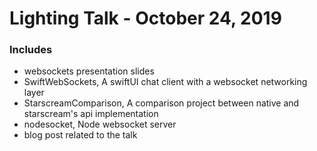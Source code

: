 # Lighting Talk - October 24, 2019

### Includes
- websockets presentation slides
- SwiftWebSockets, A swiftUI chat client with a websocket networking layer
- StarscreamComparison, A comparison project between native and starscream's api implementation
- nodesocket, Node websocket server
- blog post related to the talk
